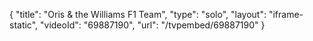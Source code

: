 {
    "title": "Oris & the Williams F1 Team",
    "type": "solo",
    "layout": "iframe-static",
    "videoId": "69887190",
    "url": "\/tvpembed\/69887190"
}